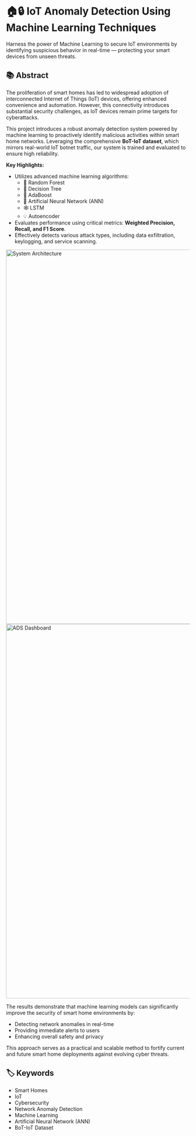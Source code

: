 # 🏠🔒 IoT Anomaly Detection Using Machine Learning Techniques

Harness the power of Machine Learning to secure IoT environments by identifying suspicious behavior in real-time — protecting your smart devices from unseen threats.


## 📚 Abstract

The proliferation of smart homes has led to widespread adoption of interconnected Internet of Things (IoT) devices, offering enhanced convenience and automation. However, this connectivity introduces substantial security challenges, as IoT devices remain prime targets for cyberattacks. 

This project introduces a robust anomaly detection system powered by machine learning to proactively identify malicious activities within smart home networks. Leveraging the comprehensive **BoT-IoT dataset**, which mirrors real-world IoT botnet traffic, our system is trained and evaluated to ensure high reliability.

**Key Highlights:**
- Utilizes advanced machine learning algorithms:
  - 🌳 Random Forest
  - 🌲 Decision Tree
  - 🚀 AdaBoost
  - 🧠 Artificial Neural Network (ANN)
  - 🕸️ LSTM
  - 💡 Autoencoder
- Evaluates performance using critical metrics: **Weighted Precision, Recall, and F1 Score**.
- Effectively detects various attack types, including data exfiltration, keylogging, and service scanning.

<img width="1536" height="1024" alt="System Architecture" src="https://github.com/user-attachments/assets/0286e964-fdaf-451b-bbc3-c57cf7ba0803" />

<img width="1536" height="1024" alt="ADS Dashboard" src="https://github.com/user-attachments/assets/26b414fe-0bd9-4d66-b9d0-0df5f1442e1d" />


The results demonstrate that machine learning models can significantly improve the security of smart home environments by:
- Detecting network anomalies in real-time
- Providing immediate alerts to users 
- Enhancing overall safety and privacy

This approach serves as a practical and scalable method to fortify current and future smart home deployments against evolving cyber threats.



## 🏷️ Keywords

- Smart Homes
- IoT
- Cybersecurity
- Network Anomaly Detection
- Machine Learning
- Artificial Neural Network (ANN)
- BoT-IoT Dataset


